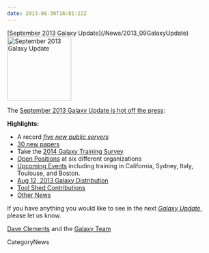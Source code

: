 ```yaml
---
date: 2013-08-30T16:01:22Z
---
```

<div class='newsItemHeader'>[September 2013 Galaxy Update](/News/2013_09GalaxyUpdate)</div>

<div class='right'><a href='/GalaxyUpdates/2013_09'><img src='/Images/Logos/GalaxyUpdate200.png' alt='September 2013 Galaxy Update' width=150 /></a></div>

The [September 2013 Galaxy Update is hot off the press](/GalaxyUpdates/2013_09):

**Highlights:**
* A record *[five new public servers](/GalaxyUpdates/2013_09#new-public-servers)*
* [30 new papers](/GalaxyUpdates/2013_09#new-papers)
* Take the [2014 Galaxy Training Survey](/GalaxyUpdates/2013_09#2014-galaxy-training-survey)
* [Open Positions](/GalaxyUpdates/2013_09#whos-hiring) at six different organizations
* [Upcoming Events](/GalaxyUpdates/2013_09#events) including training in California, Sydney, Italy, Toulouse, and Boston.
* [Aug 12, 2013 Galaxy Distribution](/GalaxyUpdates/2013_09#aug-12-2013-galaxy-distribution)
* [Tool Shed Contributions](/GalaxyUpdates/2013_09#tool-shed-contributions)
* [Other News](/GalaxyUpdates/2013_09#other-news)

If you have anything you would like to see in the next *[Galaxy Update](/GalaxyUpdates)*, please let us know.

[Dave Clements](/DaveClements) and the [Galaxy Team](/GalaxyTeam)


CategoryNews
